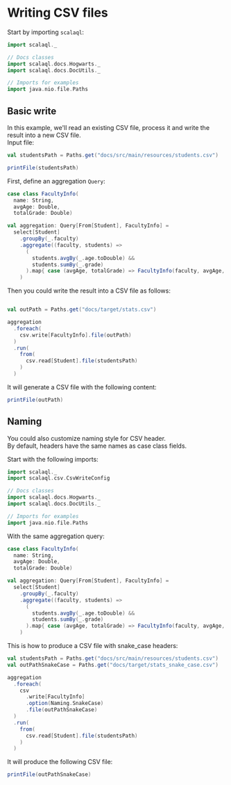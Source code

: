 # Writing CSV files

Start by importing `scalaql`:

```scala mdoc
import scalaql._

// Docs classes
import scalaql.docs.Hogwarts._
import scalaql.docs.DocUtils._

// Imports for examples
import java.nio.file.Paths
```

## Basic write

In this example, we'll read an existing CSV file, process it and write the result into a new CSV file.  
Input file:

```scala mdoc
val studentsPath = Paths.get("docs/src/main/resources/students.csv")

printFile(studentsPath)
```

First, define an aggregation `Query`:

```scala mdoc
case class FacultyInfo(
  name: String, 
  avgAge: Double, 
  totalGrade: Double)

val aggregation: Query[From[Student], FacultyInfo] =
  select[Student]
    .groupBy(_.faculty)
    .aggregate((faculty, students) =>
      (
        students.avgBy(_.age.toDouble) &&
        students.sumBy(_.grade)
      ).map{ case (avgAge, totalGrade) => FacultyInfo(faculty, avgAge, totalGrade) }
    )
```

Then you could write the result into a CSV file as follows:

```scala mdoc

val outPath = Paths.get("docs/target/stats.csv")

aggregation
  .foreach(
    csv.write[FacultyInfo].file(outPath)
  )
  .run(
    from(
      csv.read[Student].file(studentsPath)
    )
  )
```

It will generate a CSV file with the following content:

```scala mdoc
printFile(outPath)
```

## Naming

You could also customize naming style for CSV header.  
By default, headers have the same names as case class fields.

Start with the following imports:

```scala mdoc:reset
import scalaql._
import scalaql.csv.CsvWriteConfig

// Docs classes
import scalaql.docs.Hogwarts._
import scalaql.docs.DocUtils._

// Imports for examples
import java.nio.file.Paths
```

With the same aggregation query:

```scala mdoc
case class FacultyInfo(
  name: String, 
  avgAge: Double, 
  totalGrade: Double)

val aggregation: Query[From[Student], FacultyInfo] =
  select[Student]
    .groupBy(_.faculty)
    .aggregate((faculty, students) =>
      (
        students.avgBy(_.age.toDouble) &&
        students.sumBy(_.grade)
      ).map{ case (avgAge, totalGrade) => FacultyInfo(faculty, avgAge, totalGrade) }
    )
```

This is how to produce a CSV file with snake_case headers:

```scala mdoc
val studentsPath = Paths.get("docs/src/main/resources/students.csv")
val outPathSnakeCase = Paths.get("docs/target/stats_snake_case.csv")

aggregation
  .foreach(
    csv
      .write[FacultyInfo]
      .option(Naming.SnakeCase)
      .file(outPathSnakeCase)
  )
  .run(
    from(
      csv.read[Student].file(studentsPath)
    )
  )
```

It will produce the following CSV file:

```scala mdoc
printFile(outPathSnakeCase)
```
